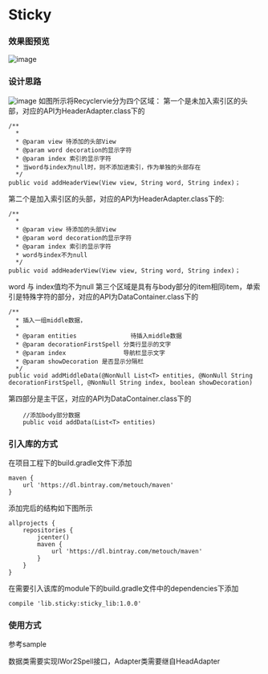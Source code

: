 # Sticky

### 效果图预览
![image](https://github.com/metouch/Sticky/raw/master/screenshot/1.gif)
### 设计思路
![image](https://github.com/metouch/Sticky/raw/master/screenshot/%E7%A4%BA%E6%84%8F%E5%9B%BE.png)
如图所示将Recyclervie分为四个区域：
第一个是未加入索引区的头部，对应的API为HeaderAdapter.class下的
```
/**
  *
  * @param view 待添加的头部View
  * @param word decoration的显示字符
  * @param index 索引的显示字符
  * 当word与index为null时，则不添加进索引，作为单独的头部存在
  */
public void addHeaderView(View view, String word, String index)；
```
第二个是加入索引区的头部，对应的API为HeaderAdapter.class下的:
```
/**
  *
  * @param view 待添加的头部View
  * @param word decoration的显示字符
  * @param index 索引的显示字符
  * word与index不为null
  */
public void addHeaderView(View view, String word, String index)；
```
word 与 index值均不为null
第三个区域是具有与body部分的item相同item，单索引是特殊字符的部分，对应的API为DataContainer.class下的

```
/**
  * 插入一组middle数据，
  *
  * @param entities               待插入middle数据
  * @param decorationFirstSpell 分类行显示的文字
  * @param index                导航栏显示文字
  * @param showDecoration 是否显示分隔栏
  */
public void addMiddleData(@NonNull List<T> entities, @NonNull String decorationFirstSpell, @NonNull String index, boolean showDecoration)
```
第四部分是主干区，对应的API为DataContainer.class下的

```
    //添加body部分数据
    public void addData(List<T> entities)
```
### 引入库的方式
在项目工程下的build.gradle文件下添加

```
maven {
    url 'https://dl.bintray.com/metouch/maven'
}
```
添加完后的结构如下图所示

```
allprojects {
    repositories {
        jcenter()
        maven {
            url 'https://dl.bintray.com/metouch/maven'
        }
    }
}
```
在需要引入该库的module下的build.gradle文件中的dependencies下添加

```
compile 'lib.sticky:sticky_lib:1.0.0'
```
### 使用方式
参考sample

数据类需要实现IWor2Spell接口，Adapter类需要继自HeadAdapter
